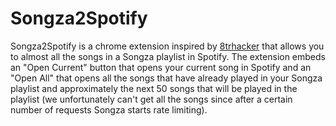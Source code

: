 Songza2Spotify
=============
Songza2Spotify is a chrome extension inspired by [8trhacker](https:/github.com/Lukesed/8trhacler) that allows you to almost all the songs in a Songza playlist in Spotify. The extension embeds an "Open Current" button that opens your current song in Spotify and an "Open All" that opens all the songs that have already played in your Songza playlist and approximately the next 50 songs that will be played in the playlist (we unfortunately can't get all the songs since after a certain number of requests Songza starts rate limiting).
